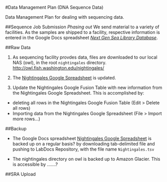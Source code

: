 #Data Management Plan (DNA Sequence Data)

Data Management Plan for dealing with sequencing data. 


##Sequence Job Submission
_Phasing out_ We send material to a variety of facilities. As the samples are shipped to a facility, respective information is entered in the Google Docs spreadsheet [*Next Gen Seq Library Database*](https://docs.google.com/spreadsheet/ccc?key=0AtV_gF766XZAdHRlUHJMd0k4S2RpdTZqbjFob2NJb2c&usp=sharing).


##Raw Data
1) As sequencing facility provdes data, files are downloaded to our local NAS (owl), in the root `nightingales` directory.  http://owl.fish.washington.edu/nightingales/

2) The [Nightingales Google Spreadsheet](https://docs.google.com/spreadsheets/d/1_XqIOPVHSBVGscnjzDSWUeRL7HUHXfaHxVzec-I-8Xk/edit) is updated.

3) Update the Nightingales Google Fusion Table with new information from the Nightingales Google Spreadsheet.  This is accomplished by:

- deleting all rows in the Nightingales Google Fusion Table (Edit > Delete all rows)
- Importing data from the Nightingales Google Spreadsheet (File > Import more rows...)


##Backup
* The Google Docs spreadsheet [Nightingales Google Spreadsheet](https://docs.google.com/spreadsheets/d/1_XqIOPVHSBVGscnjzDSWUeRL7HUHXfaHxVzec-I-8Xk/edit) is backed up on a regular basis? by downloading tab-delimited file and pushing to LabDocs Repository, with the file name `Nightingales.tsv`

* The nightingales directory on owl is backed up to Amazon Glacier. This is accessible by .......?



##SRA Upload
